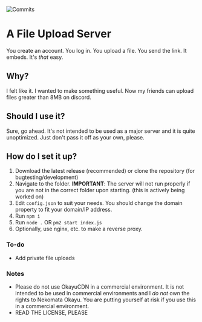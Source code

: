 ![Commits](https://img.shields.io/github/commit-activity/m/okawaffles/okayucdn/main?style=flat-square)

# A File Upload Server
You create an account. You log in. You upload a file. You send the link. It embeds.
It's *that* easy.

## Why?
I felt like it. I wanted to make something useful. Now my friends can upload files greater than 8MB on discord.

## Should I use it?
Sure, go ahead. It's not intended to be used as a major server and it is quite unoptimized. Just don't pass it off as your own, please.

## How do I set it up?
1. Download the latest release (recommended) or clone the repository (for bugtesting/development)
2. Navigate to the folder. **IMPORTANT**: The server will not run properly if you are not in the correct folder upon starting. (this is actively being worked on)
3. Edit `config.json` to suit your needs. You should change the domain property to fit your domain/IP address.
4. Run `npm i`
5. Run `node .` OR `pm2 start index.js`
6. Optionally, use nginx, etc. to make a reverse proxy.

### To-do
- Add private file uploads

### Notes
- Please do not use OkayuCDN in a commercial environment. It is not intended to be used in commercial environments and I *do not* own the rights to Nekomata Okayu. You are putting yourself at risk if you use this in a commercial environment.
- READ THE LICENSE, PLEASE

